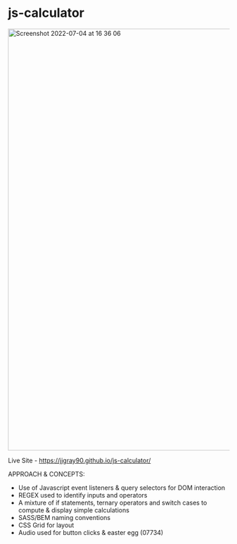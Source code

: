 # js-calculator

<img width="959" alt="Screenshot 2022-07-04 at 16 36 06" src="https://user-images.githubusercontent.com/59710385/177194011-3a789b39-654d-4336-9f1b-739ed9c60b8d.png">


Live Site - https://jjgray90.github.io/js-calculator/

APPROACH & CONCEPTS:

  - Use of Javascript event listeners & query selectors for DOM interaction
  - REGEX used to identify inputs and operators
  - A mixture of if statements, ternary operators and switch cases to compute & display simple calculations
  - SASS/BEM naming conventions
  - CSS Grid for layout 
  - Audio used for button clicks & easter egg (07734)
